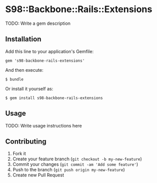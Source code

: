 # S98::Backbone::Rails::Extensions

TODO: Write a gem description

## Installation

Add this line to your application's Gemfile:

    gem 's98-backbone-rails-extensions'

And then execute:

    $ bundle

Or install it yourself as:

    $ gem install s98-backbone-rails-extensions

## Usage

TODO: Write usage instructions here

## Contributing

1. Fork it
2. Create your feature branch (`git checkout -b my-new-feature`)
3. Commit your changes (`git commit -am 'Add some feature'`)
4. Push to the branch (`git push origin my-new-feature`)
5. Create new Pull Request
